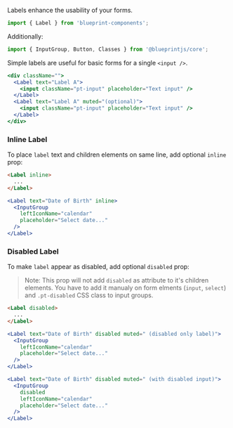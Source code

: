 Labels enhance the usability of your forms.

```js static
import { Label } from 'blueprint-components';
```

Additionally:

```js static
import { InputGroup, Button, Classes } from '@blueprintjs/core';
```

Simple labels are useful for basic forms for a single `<input />`.

```jsx
<div className="">
  <Label text="Label A">
    <input className="pt-input" placeholder="Text input" />
  </Label>
  <Label text="Label A" muted="(optional)">
    <input className="pt-input" placeholder="Text input" />
  </Label>
</div>
```

### Inline Label
To place `label` text and children elements on same line, add optional `inline` prop:

```html static
<Label inline>
  ...
</Label>
```

```jsx
<Label text="Date of Birth" inline>
  <InputGroup 
    leftIconName="calendar" 
    placeholder="Select date..."
  />
</Label>
```

### Disabled Label

To make `label` appear as disabled, add optional `disabled` prop:

> Note: This prop will not add `disabled` as attribute to it's children elements. You have to add it manualy on form elments (`input`, `select`) and `.pt-disabled` CSS class to input groups.

```html static
<Label disabled>
  ...
</Label>
```

```jsx
<Label text="Date of Birth" disabled muted=" (disabled only label)">
  <InputGroup 
    leftIconName="calendar" 
    placeholder="Select date..."
  />
</Label>
```

```jsx
<Label text="Date of Birth" disabled muted=" (with disabled input)">
  <InputGroup 
    disabled
    leftIconName="calendar" 
    placeholder="Select date..."
  />
</Label>
```
